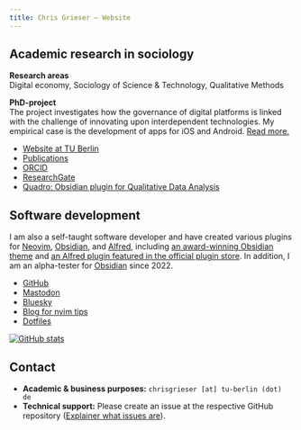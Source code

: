 ```yaml
---
title: Chris Grieser – Website
---
```

## Academic research in sociology
**Research areas**  
Digital economy, Sociology of Science & Technology, Qualitative Methods

**PhD-project**  
The project investigates how the governance of digital platforms is linked with
the challenge of innovating upon interdependent technologies. My empirical case
is the development of apps for iOS and Android. [Read more.](/phd-project)

- [Website at TU Berlin](https://www.tu.berlin/en/sos/about/team/christopher-grieser-ma)
- [Publications](/publication-list)
- [ORCID](https://orcid.org/0000-0002-0767-9496)
- [ResearchGate](https://www.researchgate.net/profile/Christopher-Grieser)
- [Quadro: Obsidian plugin for
  Qualitative Data Analysis](https://github.com/chrisgrieser/obsidian-quadro)

## Software development
I am also a self-taught software developer and have created various plugins for
[Neovim](http://neovim.io), [Obsidian](http://obsidian.md), and
[Alfred](http://alfredapp.com), including [an award-winning Obsidian
theme](https://github.com/chrisgrieser/shimmering-focus) and [an Alfred plugin
featured in the official plugin
store](https://alfred.app/workflows/chrisgrieser/reddit-browser/). In addition,
I am an alpha-tester for [Obsidian](http://obsidian.md) since 2022.

- [GitHub](https://github.com/chrisgrieser)
- <a rel="me" href="https://pkm.social/@pseudometa">Mastodon</a> <!-- https://pkm.social/settings/verification -->
- [Bluesky](https://bsky.app/profile/pseudometa.bsky.social)
- [Blog for nvim tips](https://nanotipsforvim.prose.sh/)
- [Dotfiles](https://github.com/chrisgrieser/.config)

[![GitHub
stats](https://github-readme-stats.vercel.app/api?username=chrisgrieser&show_icons=true&theme=dracula&show=prs_merged_percentage,reviews)](https://github.com/chrisgrieser/)
<!-- https://github.com/anuraghazra/github-readme-stats#github-stats-card -->

## Contact
- **Academic & business purposes:** `chrisgrieser [at] tu-berlin (dot) de`
- **Technical support:** Please create an issue at the respective GitHub
  repository ([Explainer what issues
  are](https://docs.github.com/en/get-started/using-github/communicating-on-github)).

